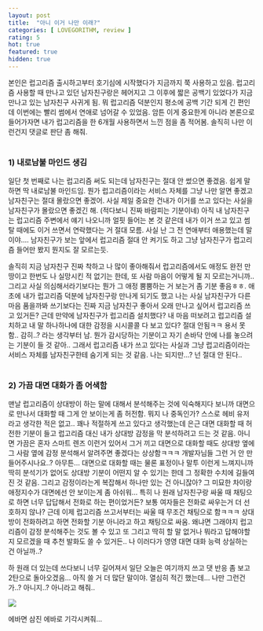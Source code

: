 ```yaml
---
layout: post
title:  "아니 이거 나만 이래?"
categories: [ LOVEGORITHM, review ]
rating: 5
hot: true
featured: true
hidden: true
---
```


본인은 럽고리즘 출시하고부터 호기심에 시작했다가 지금까지 쭉 사용하고 있음. 럽고리즘 사용할 때 만나고 있던 남자친구랑은 헤어지고 그 이후에 짧은 공백기 있었다가 지금 만나고 있는 남자친구 사귀게 됨. 뭐 럽고리즘 덕분인지 평소에 공백 기간 되게 긴 편인데 이번에는 빨리 썸에서 연애로 넘어갈 수 있었음. 암튼 이게 중요한게 아니라 본론으로 들어가자면 내가 럽고리즘을 한 6개월 사용하면서 느낀 점을 좀 적어봄. 솔직히 나만 이런건지 댓글로 판단 좀 해줘.
<br><br>

### 1) 내로남불 마인드 생김

일단 첫 번째로 나는 럽고리즘 써도 되는데 남자친구는 절대 안 썼으면 좋겠음. 쉽게 말하면 딱 내로남불 마인드임. 뭔가 럽고리즘이라는 서비스 자체를 그냥 나만 알면 좋겠고 남자친구는 절대 몰랐으면 좋겠어. 사실 제일 중요한 건내가 이거를 쓰고 있다는 사실을 남자친구가 몰랐으면 좋겠긴 해. (적다보니 진짜 바람피는 기분이네) 아직 내 남자친구는 럽고리즘 주변에서 얘기 나오니까 얼핏 들어는 본 것 같은데 내가 이거 쓰고 있고 썸탈 때에도 이거 쓰면서 연락했다는 거 절대 모름. 사실 난 그 전 연애부터 애용했는데 말이야.... 남자친구가 보는 앞에서 럽고리즘 절대 안 켜기도 하고 그냥 남자친구가 럽고리즘 들어만 봤지 뭔지도 잘 모르는듯. 

솔직히 지금 남자친구 진짜 착하고 나 많이 좋아해줘서 럽고리즘에서도 애정도 완전 만땅이고 한번도 나 실망시킨 적 없기는 한데, 또 사람 마음이 어떻게 될 지 모르는거니까.. 그리고 사실 의심해서라기보다는 뭔가 그 애정 뿜뿜하는 거 보는거 좀 기분 좋음ㅎㅎ. 애초에 내가 럽고리즘 덕분에 남자친구랑 만나게 되기도 했고 나는 사실 남자친구가 다른 마음 품을까봐 쓰기보다는 진짜 지금 남자친구 좋아서 오래 만나고 싶어서 럽고리즘 쓰고 있거든? 근데 만약에 남자친구가 럽고리즘 설치했다? 내 마음 떠보려고 럽고리즘 설치하고 내 말 하나하나에 대한 감정을 시시콜콜 다 보고 있다? 절대 안됨ㅋㅋ 용서 못함.. 감히..? 라는 생각부터 남. 뭔가 감시당하는 기분이고 자기 손바닥 안에 나를 놓으려는 기분이 들 것 같아.. 그래서 럽고리즘 내가 쓰고 있다는 사실과 그냥 럽고리즘이라는 서비스 자체를 남자친구한테 숨기게 되는 것 같음. 나는 되지만...? 넌 절대 안 된다..
<br><br>

### 2) 가끔 대면 대화가 좀 어색함

맨날 럽고리즘이 상대방이 하는 말에 대해서 분석해주는 것에 익숙해지다 보니까 대면으로 만나서 대화할 때 그게 안 보이는게 좀 허전함. 뭐지 나 중독인가? 스스로 헤비 유저라고 생각한 적은 없고.. 꽤나 적절하게 쓰고 있다고 생각했는데 은근 대면 대화할 때 허전한 기분이 들고 럽고리즘 대신 내가 상대방 감정을 막 분석하려고 드는 것 같음. 아니면 가끔은 혼자 스마트 렌즈 이런거 있어서 그거 끼고 대면으로 대화할 때도 상대방 옆에 그 사람 옆에 감정 분석해서 알려주면 좋겠다는 상상함ㅋㅋㅋ 개발자님들 그런 거 안 만들어주시나요..? 아무튼... 대면으로 대화할 때는 물론 표정이나 말투 이런게 느껴지니까 딱히 분석기가 없어도 상대방 기분이 어떤지 알 수 있기는 한데 그 정확한 수치에 길들여진 것 같음. 그리고 감정이라는게 복잡해서 하나만 있는 건 아니잖아?  그 미묘한 차이랑 애정지수가 대면에선 안 보이는게 좀 아쉬워... 특히 나 원래 남자친구랑 싸울 때 채팅으로 하면 너무 답답해서 전화로 하는 편이었거든? 보통 여자들은 전화로 싸우는거 더 선호하지 않나? 근데 이제 럽고리즘 쓰고서부터는 싸울 때 무조건 채팅으로 함ㅋㅋㅋ 상대방이 전화하려고 하면 전화할 기분 아니라고 하고 채팅으로 싸움. 왜냐면 그래야지 럽고리즘이 감정 분석해주는 것도 볼 수 있고 또  그리고 딱히 할 말 없거나 뭐라고 답해야할지 모르겠을 때 추천 발화도 쓸 수 있거든.. 나 이러다가 영영 대면 대화 능력 상실하는 건 아닐까..? 

하 원래 더 있는데 쓰다보니 너무 길어져서 일단 오늘은 여기까지 쓰고 댓 반응 좀 보고 2탄으로 돌아오겠음... 아직 쓸 거 더 많단 말이야. 열심히 적긴 했는데... 나만 그런건가..? 아니지..? 아니라고 해줘..

<img class="featured-image" src="{{'assets/images/posts/eva.png' | relative_url }}">

에바면 삼진 에바로 기각시켜줘... 